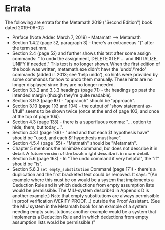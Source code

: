 # Errata

The following are errata for the Metamath 2019 ("Second Edition") book
dated 2019-06-02:

* Preface (Note Added March 7, 2019) - Matamath --> Metamath
* Section 1.4.2 (page 32, paragraph 3) -
  there's an extraneous ")" after the term set.mm.
* Section 2.4 (page 52) and further shows this text after some assign commands:
  "To undo the assignment, DELETE STEP ... and INITIALIZE, UNIFY if needed."
  This text is no longer shown.
  When the first edition of the book was written, metamath.exe didn't have
  the 'undo'/'redo' commands (added in 2013; see 'help undo'), so hints
  were provided by some commands for how to undo them manually.
  These hints are no longer displayed since they are no longer needed.
* Section 3.3.2 and 3.3.3 headings (page 71) - the headings go past
  the intended margin (though they're quite readable).
* Section 3.9.3 (page 97) - "appraoch" should be "approach".
* Section 3.10 (page 103 and 104) - the output of "show statement ax-1/full"
  seems to be shown twice (once at the end of page 103, and once at the top of
  page 104).
* Section 4.3 (page 138) - there is a superfluous comma:
  "... option to hide, them, but today ...".
* Section 4.3.1 (page 139) - "used and that each $f hypothesis have"
  should be "used, and each $f hypothesis must have".
* Section 4.5.4 (page 155) - "Metmath" should be "Metamath".
* Chapter 5 mentions the minimize command, but does not describe it
  in detail. A future version of the book might describe it in more detail.
* Section 5.6 (page 168) - In "The undo command if very helpful",
  the "if" should be "is".
* Section 5.6.3 `set empty_substitution` Command (page 171) -
  there's a duplication and the first bracketed text could be removed.
  It says:
  "(An example where this must be on would
  be a system that implements a Deduction Rule and in which deductions from
  empty assumption lists would be permissible. The MIU-system described in
  Appendix D is another example.) Note that empty substitutions are always
  permissible in proof verification (VERIFY PROOF...) outside the Proof
  Assistant. (See the MIU system in the Metamath book for an example of
  a system needing empty substitutions; another example would be a system
  that implements a Deduction Rule and in which deductions from empty
  assumption lists would be permissible.)"

